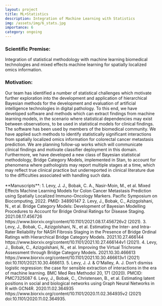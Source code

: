 ```yaml
---
layout: project
title: ML+Statistics
description: Integration of Machine Learning with Statistics
img: /assets/img/6_stats.jpg
importance: 6
category: ongoing
---
```


<!-- <p align="center">
    <img src="/levylab/assets/img/6_stats_b.jpeg" width="500" >
</p> -->
<h3 class="mt-2 text-3l leading-8 font-extrabold tracking-tight text-gray-900 sm:text-4l">
Scientific Premise:
</h3>
Integration of statistical methodology with machine learning biomedical technologies and mixed effects machine learning for spatially localized omics information.

<h3 class="mt-2 text-3l leading-8 font-extrabold tracking-tight text-gray-900 sm:text-4l">
Motivation:
</h3>
Our team has identified a number of statistical challenges which motivate further exploration into the development and application of hierarchical Bayesian methods for the development and evaluation of artificial intelligence technologies in digital pathology. To this end, we have developed software and methods which can extract findings from machine learning models, in the scenario where statistical dependencies may exist between observations, to be used in statistical models for clinical findings. The software has been used by members of the biomedical community. We have applied such methods to identify statistically significant interactions from spatially localized omics information for colorectal cancer metastasis prediction. We are planning follow-up works which will communicate clinical findings and motivate classifier deployment in this domain. Furthermore, we have developed a new class of Bayesian statistical methodology, Bridge Category Models, implemented in Stan, to account for phenomena where pathologists may report multiple stages at a time, which may reflect true clinical practice but underreported in clinical literature due to the difficulties associated with handling such data.
<br/>
<br/>
**Manuscripts**:
1.	Levy, J. J., Bobak, C. A., Nasir-Moin, M., et al. Mixed Effects Machine Learning Models for Colon Cancer Metastasis Prediction using Spatially Localized Immuno-Oncology Markers. Pacific Symposium on Biocomputing, 2022. PMID: 34890147
2.	Levy, J., Bobak, C., Azizgolshani, N., et al. Bridge Category Models: Development of Bayesian Modelling Procedures to Account for Bridge Ordinal Ratings for Disease Staging. 2021.08.17.456726 https://www.biorxiv.org/content/10.1101/2021.08.17.456726v2 (2021).
3.	 Levy, J., Bobak, C., Azizgolshani, N., et al. Estimating the Inter- and Intra-Rater Reliability for NASH Fibrosis Staging in the Presence of Bridge Ordinal Ratings with Hierarchical Bridge Category Models. 2021.10.27.466144 https://www.biorxiv.org/content/10.1101/2021.10.27.466144v1 (2021).
4. Levy, J., Bobak, C., Azizgolshani, N., et al. Improving the Virtual Trichrome Assessment through Bridge Category Models. 2021.10.30.466613 https://www.biorxiv.org/content/10.1101/2021.10.30.466613v1 (2021) doi:10.1101/2021.10.30.466613.
5.	Levy, J. J. & O’Malley, A. J. Don’t dismiss logistic regression: the case for sensible extraction of interactions in the era of machine learning. BMC Med Res Methodol 20, 171 (2020). PMCID: PMC7325087
6. Levy, J., Bobak, C., Christensen, B., et al. Estimating latent positions in social and biological networks using Graph Neural Networks in R with GCN4R. 2020.11.02.364935 https://www.biorxiv.org/content/10.1101/2020.11.02.364935v2 (2021) doi:10.1101/2020.11.02.364935.
